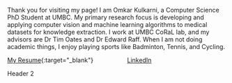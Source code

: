 Thank you for visiting my page!
I am Omkar Kulkarni, a Computer Science PhD Student at UMBC. My primary research focus is developing and applying computer vision and machine learning algorithms to medical datasets for knowledge extraction. I work at UMBC CoRaL lab, and my advisors are Dr Tim Oates and Dr Edward Raff. When I am not doing academic things, I enjoy playing sports like Badminton, Tennis, and Cycling.

[My Resume](Resume_Omkar.pdf){:target="_blank"}   &emsp;&emsp;&emsp;&emsp;&emsp;     [LinkedIn](https://www.linkedin.com/in/omkar-kul/)

Header 2

